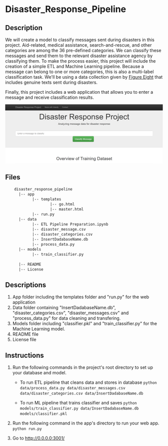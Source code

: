 # Disaster_Response_Pipeline


## Description

We will create a model to classify messages sent during disasters in this project. Aid-related, medical assistance, search-and-rescue, and other categories are among the 36 pre-defined categories. We can classify these messages and send them to the relevant disaster assistance agency by classifying them. To make the process easier, this project will include the creation of a simple ETL and Machine Learning pipeline. Because a message can belong to one or more categories, this is also a multi-label classification task. We'll be using a data collection given by [Figure Eight](https://www.figure-eight.com/) that includes genuine texts sent during disasters.

Finally, this project includes a web application that allows you to enter a message and receive classification results.

![Screenshot](snaps/WebAppScreen.png)


## Files
        disaster_response_pipeline
          |-- app
                |-- templates
                        |-- go.html
                        |-- master.html
                |-- run.py
          |-- data
                |-- ETL Pipeline Preparation.ipynb
                |-- disaster_message.csv
                |-- disaster_categories.csv
                |-- InsertDadabaseName.db
                |-- process_data.py
          |-- models
                |-- train_classifier.py

          |-- README
          |-- License


## Descriptions
1. App folder including the templates folder and "run.py" for the web application
2. Data folder containing "InsertDadabaseName.db", "disaster_categories.csv", "disaster_messages.csv" and "process_data.py" for data cleaning and transfering.
3. Models folder including "classifier.pkl" and "train_classifier.py" for the Machine Learning model.
4. README file
5. License file

## Instructions
1. Run the following commands in the project's root directory to set up your database and model.

    - To run ETL pipeline that cleans data and stores in database
        `python data/process_data.py data/disaster_messages.csv data/disaster_categories.csv data/InsertDadabaseName.db`
        
    - To run ML pipeline that trains classifier and saves
        `python models/train_classifier.py data/InsertDadabaseName.db models/classifier.pkl`

2. Run the following command in the app's directory to run your web app.
    `python run.py`

3. Go to http://0.0.0.0:3001/
